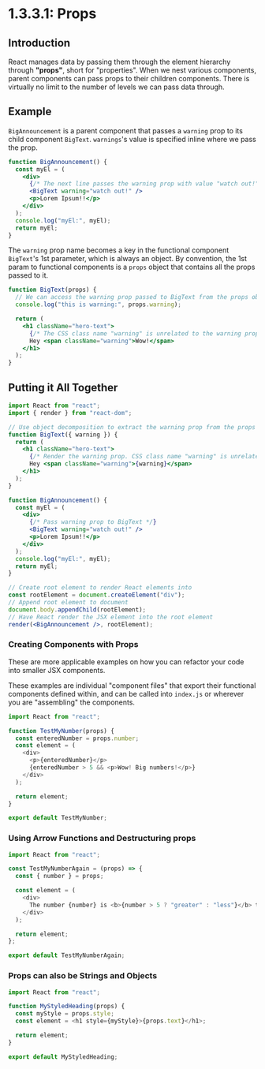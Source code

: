 # 1.3.3.1: Props

## Introduction

React manages data by passing them through the element hierarchy through **"props"**, short for "properties". When we nest various components, parent components can pass props to their children components. There is virtually no limit to the number of levels we can pass data through.

## Example

`BigAnnouncement` is a parent component that passes a `warning` prop to its child component `BigText`. `warnings`'s value is specified inline where we pass the prop.

```jsx
function BigAnnouncement() {
  const myEl = (
    <div>
      {/* The next line passes the warning prop with value "watch out!" */}
      <BigText warning="watch out!" />
      <p>Lorem Ipsum!!</p>
    </div>
  );
  console.log("myEl:", myEl);
  return myEl;
}
```

The `warning` prop name becomes a key in the functional component `BigText`'s 1st parameter, which is always an object. By convention, the 1st param to functional components is a `props` object that contains all the props passed to it.

```jsx
function BigText(props) {
  // We can access the warning prop passed to BigText from the props object.
  console.log("this is warning:", props.warning);

  return (
    <h1 className="hero-text">
      {/* The CSS class name "warning" is unrelated to the warning prop */}
      Hey <span className="warning">Wow!</span>
    </h1>
  );
}
```

## Putting it All Together

```jsx
import React from "react";
import { render } from "react-dom";

// Use object decomposition to extract the warning prop from the props param.
function BigText({ warning }) {
  return (
    <h1 className="hero-text">
      {/* Render the warning prop. CSS class name "warning" is unrelated. */}
      Hey <span className="warning">{warning}</span>
    </h1>
  );
}

function BigAnnouncement() {
  const myEl = (
    <div>
      {/* Pass warning prop to BigText */}
      <BigText warning="watch out!" />
      <p>Lorem Ipsum!!</p>
    </div>
  );
  console.log("myEl:", myEl);
  return myEl;
}

// Create root element to render React elements into
const rootElement = document.createElement("div");
// Append root element to document
document.body.appendChild(rootElement);
// Have React render the JSX element into the root element
render(<BigAnnouncement />, rootElement);
```

### Creating Components with Props

These are more applicable examples on how you can refactor your code into smaller JSX components.&#x20;

These examples are individual "component files" that export their functional components defined within, and can be called into `index.js` or wherever you are "assembling" the components.

```javascript
import React from "react";

function TestMyNumber(props) {
  const enteredNumber = props.number;
  const element = (
    <div>
      <p>{enteredNumber}</p>
      {enteredNumber > 5 && <p>Wow! Big numbers!</p>}
    </div>
  );

  return element;
}

export default TestMyNumber;
```

### Using Arrow Functions and Destructuring props

```javascript
import React from "react";

const TestMyNumberAgain = (props) => {
  const { number } = props;

  const element = (
    <div>
      The number {number} is <b>{number > 5 ? "greater" : "less"}</b> than 5.
    </div>
  );

  return element;
};

export default TestMyNumberAgain;
```

### Props can also be Strings and Objects

```javascript
import React from "react";

function MyStyledHeading(props) {
  const myStyle = props.style;
  const element = <h1 style={myStyle}>{props.text}</h1>;

  return element;
}

export default MyStyledHeading;
```
